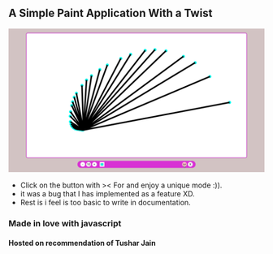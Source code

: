 ## A Simple Paint Application With a Twist

![Cool mode](./cool-mode-preview.png)

- Click on the button with >< For and enjoy a unique mode :)).
- it was a bug that I has implemented as a feature XD.
- Rest is i feel is too basic to write in documentation.


### Made in love with javascript 
#### Hosted on recommendation of Tushar Jain 